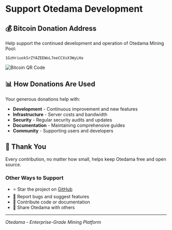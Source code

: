 # Support Otedama Development

## 💰 Bitcoin Donation Address

Help support the continued development and operation of Otedama Mining Pool:

```
1GzHriuokSrZYAZEEWoL7eeCCXsX3WyLHa
```

![Bitcoin QR Code](https://api.qrserver.com/v1/create-qr-code/?size=200x200&data=1GzHriuokSrZYAZEEWoL7eeCCXsX3WyLHa)

## 📊 How Donations Are Used

Your generous donations help with:

- **Development** - Continuous improvement and new features
- **Infrastructure** - Server costs and bandwidth
- **Security** - Regular security audits and updates
- **Documentation** - Maintaining comprehensive guides
- **Community** - Supporting users and developers

## 🙏 Thank You

Every contribution, no matter how small, helps keep Otedama free and open source.

### Other Ways to Support

- ⭐ Star the project on [GitHub](https://github.com/shizukutanaka/Otedama)
- 🐛 Report bugs and suggest features
- 📝 Contribute code or documentation
- 📢 Share Otedama with others

---

*Otedama - Enterprise-Grade Mining Platform*